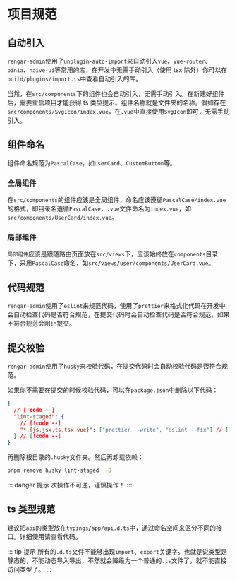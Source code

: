 # 项目规范

## 自动引入

`rengar-admin`使用了`unplugin-auto-import`来自动引入`vue`、`vue-router`、`pinia`、`naive-ui`等常用的库，在开发中无需手动引入（使用 tsx 除外）你可以在`build/plugins/import.ts`中查看自动引入的库。

当然，在`src/components`下的组件也会自动引入，无需手动引入。在新建好组件后，需要重启项目才能获得 ts 类型提示。组件名称就是文件夹的名称。假如存在`src/components/SvgIcon/index.vue`，在`.vue`中直接使用`SvgIcon`即可，无需手动引入。

## 组件命名

组件命名规范为`PascalCase`，如`UserCard`、`CustomButton`等。

### 全局组件

在`src/components`的组件应该是全局组件，命名应该遵循`PascalCase/index.vue`的格式，即目录名遵循`PascalCase`，`.vue`文件命名为`index.vue`，如`src/components/UserCard/index.vue`。

### 局部组件

`局部组件`应该是跟随路由页面放在`src/views`下，应该始终放在`components`目录下，采用`PascalCase`命名，如`src/views/user/components/UserCard.vue`。

## 代码规范

`rengar-admin`使用了`eslint`来规范代码，使用了`prettier`来格式化代码在开发中会自动检查代码是否符合规范，在提交代码时会自动检查代码是否符合规范，如果不符合规范会阻止提交。

## 提交校验

`rengar-admin`使用了`husky`来校验代码，在提交代码时会自动校验代码是否符合规范。

如果你不需要在提交的时候校验代码，可以在`package.json`中删除以下代码：

```json
{
  // [!code --]
  "lint-staged": {
    // [!code --]
    "*.{js,jsx,ts,tsx,vue}": ["prettier --write", "eslint --fix"] // [!code --]
  } // [!code --]
}
```

再删除根目录的`.husky`文件夹。然后再卸载依赖：

```bash
pnpm remove husky lint-staged  -D
```

::: danger 提示
次操作不可逆，谨慎操作！
:::

## ts 类型规范

建议把`api`的类型放在`typings/app/api.d.ts`中，通过命名空间来区分不同的接口。详细使用请查看代码。

::: tip 提示
所有的`.d.ts`文件不能够出现`import`、`export`关键字。也就是说类型是静态的，不能动态导入导出，不然就会降级为一个普通的`.ts`文件了，就不能直接访问类型了。
:::
